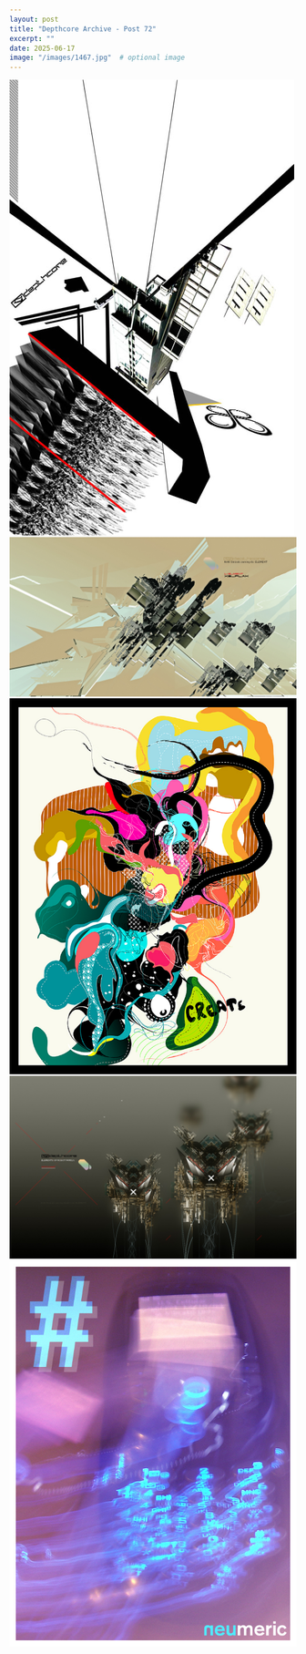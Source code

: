 ```yaml
---
layout: post
title: "Depthcore Archive - Post 72"
excerpt: ""
date: 2025-06-17
image: "/images/1467.jpg"  # optional image
---
```


<img src="/images/1467.jpg">
<img src="/images/1468.jpg" alt="1468.jpg"/>
<img src="/images/1469.jpg" alt="1469.jpg"/>
<img src="/images/1470.jpg" alt="1470.jpg"/>
<img src="/images/1474.jpg" alt="1474.jpg"/>
